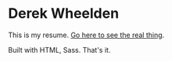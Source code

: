 Derek Wheelden
==============

This is my resume. [Go here to see the real thing](https://resume.derek.business/).

Built with HTML, Sass. That's it.